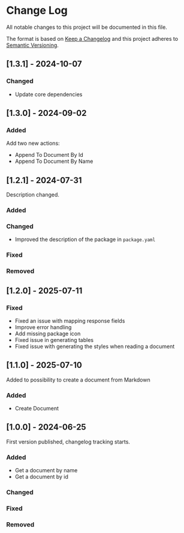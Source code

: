 # Change Log
All notable changes to this project will be documented in this file.
 
The format is based on [Keep a Changelog](https://keepachangelog.com/)
and this project adheres to [Semantic Versioning](https://semver.org/).

## [1.3.1] - 2024-10-07

### Changed

- Update core dependencies


## [1.3.0] - 2024-09-02

### Added

Add two new actions:
- Append To Document By Id
- Append To Document By Name

## [1.2.1] - 2024-07-31

Description changed.

### Added

### Changed

- Improved the description of the package in `package.yaml`

### Fixed

### Removed

## [1.2.0] - 2025-07-11

### Fixed
- Fixed an issue with mapping response fields
- Improve error handling
- Add missing package icon
- Fixed issue in generating tables
- Fixed issue with generating the styles when reading a document

## [1.1.0] - 2025-07-10
 
Added to possibility to create a document from Markdown
 
### Added
- Create Document


## [1.0.0] - 2024-06-25
 
First version published, changelog tracking starts.
 
### Added
- Get a document by name  
- Get a document by id
 
### Changed
 
### Fixed

### Removed
